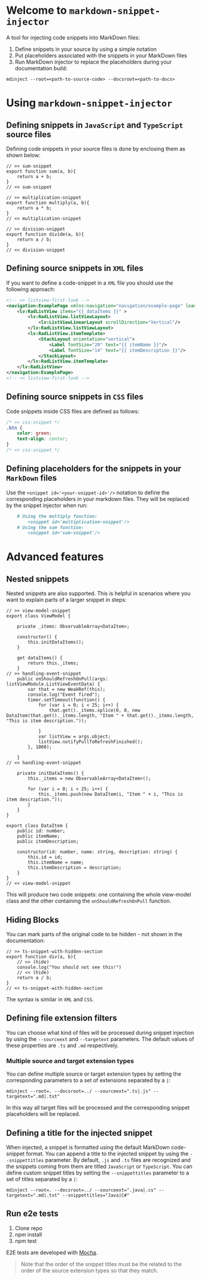 # Welcome to `markdown-snippet-injector`
A tool for injecting code snippets into MarkDown files:

1. Define snippets in your source by using a simple notation
2. Put placeholders associated with the snippets in your MarkDown files
3. Run MarkDown injector to replace the placeholders during your documentation build:

`mdinject --root=<path-to-source-code> --docsroot=<path-to-docs>`

# Using `markdown-snippet-injector`

## Defining snippets in `JavaScript` and `TypeScript` source files

Defining code snippets in your source files is done by enclosing them as shown below:

```
// >> sum-snippet
export function sum(a, b){
    return a + b;
}
// << sum-snippet

// >> multiplication-snippet
export function multiply(a, b){
    return a * b;
}
// << multiplication-snippet

// >> division-snippet
export function divide(a, b){
    return a / b;
}
// << division-snippet
```

## Defining source snippets in `XML` files
If you want to define a code-snippet in a `XML` file you should use the following approach:

```XML
<!-- >> listview-first-look -->
<navigation:ExamplePage xmlns:navigation="navigation/example-page" loaded="onPageLoaded" xmlns:lv="nativescript-telerik-ui/listview" xmlns="http://www.nativescript.org/tns.xsd">
    <lv:RadListView items="{{ dataItems }}" >
        <lv:RadListView.listViewLayout>
            <lv:ListViewLinearLayout scrollDirection="Vertical"/>
        </lv:RadListView.listViewLayout>
        <lv:RadListView.itemTemplate>
            <StackLayout orientation="vertical">
                <Label fontSize="20" text="{{ itemName }}"/>
                <Label fontSize="14" text="{{ itemDescription }}"/>
            </StackLayout>
        </lv:RadListView.itemTemplate>
    </lv:RadListView>
</navigation:ExamplePage>
<!-- << listview-first-look -->
```

## Defining source snippets in `CSS` files
Code snippets inside CSS files are defined as follows:

``` CSS
/* >> css-snippet */
.btn {
    color: green;
    text-align: center;
}
/* << css-snippet */
```

## Defining placeholders for the snippets in your `MarkDown` files
Use the `<snippet id='<your-snippet-id>'/>` notation to define the corresponding placeholders in your markdown files. They will be replaced by the snippet injector when run:

```MarkDown
    # Using the multiply function:
        <snippet id='multiplication-snippet'/>
    # Using the sum function:
        <snippet id='sum-snippet'/>
```

# Advanced features
## Nested snippets
Nested snippets are also supported. This is helpful in scenarios where you want to explain parts of a larger snippet in steps:

```
// >> view-model-snippet
export class ViewModel {

    private _items: ObservableArray<DataItem>;

    constructor() {
        this.initDataItems();
    }

    get dataItems() {
        return this._items;
    }
// >> handling-event-snippet
    public onShouldRefreshOnPull(args: listViewModule.ListViewEventData) {
        var that = new WeakRef(this);
        console.log("Event fired");
        timer.setTimeout(function() {
            for (var i = 0; i < 25; i++) {
                that.get()._items.splice(0, 0, new DataItem(that.get()._items.length, "Item " + that.get()._items.length, "This is item description."));

            }
            var listView = args.object;
            listView.notifyPullToRefreshFinished();
        }, 1000);

    }    
// << handling-event-snippet

    private initDataItems() {
        this._items = new ObservableArray<DataItem>();

        for (var i = 0; i < 25; i++) {
            this._items.push(new DataItem(i, "Item " + i, "This is item description."));
        }
    }
}

export class DataItem {
    public id: number;
    public itemName;
    public itemDescription;

    constructor(id: number, name: string, description: string) {
        this.id = id;
        this.itemName = name;
        this.itemDescription = description;
    }
}
// << view-model-snippet
```
This will produce two code snippets: one containing the whole view-model class and the other containing the `onShouldRefreshOnPull` function.

## Hiding Blocks
You can mark parts of the original code to be hidden - not shown in the documentation:
``` TS
// >> ts-snippet-with-hidden-section
export function div(a, b){
    // >> (hide)
    console.log("You should not see this!")
    // << (hide)    
    return a / b;
}
// << ts-snippet-with-hidden-section
```
The syntax is similar in `XML` and `CSS`.

## Defining file extension filters
You can choose what kind of files will be processed during snippet injection by using the `--sourceext` and `--targetext` parameters. The default values of these properties are `.ts` and `.md` respectively.

### Multiple source and target extension types
You can define multiple source or target extension types by setting the corresponding parameters to a set of extensions separated by a `|`:
```
mdinject --root=. --docsroot=../ --sourceext=".ts|.js" --targetext=".md|.txt"
```
In this way all target files will be processed and the corresponding snippet placeholders will be replaced.

## Defining a title for the injected snippet
When injected, a snippet is formatted using the default MarkDown code-snippet format. You can append a title to the injected snippet by using the `--snippettitles` parameter. By default, `.js` and `.ts` files are recognized and the snippets coming from them are titled `JavaScript` or `TypeScript`. You can define custom snippet titles by setting the `--snippettitles` parameter to a set of titles separated by a `|`:
```
mdinject --root=. --docsroot=../ --sourceext=".java|.cs" --targetext=".md|.txt" --snippettitles="Java|C#"
```

## Run e2e tests
1. Clone repo
2. npm install
3. npm test

E2E tests are developed with [Mocha](https://mochajs.org).

> Note that the order of the snippet titles must be the related to the order of the source extension types so that they match.

